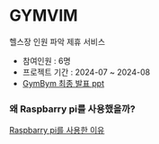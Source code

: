 # GYMVIM
헬스장 인원 파악 제휴 서비스
- 참여인원 : 6명
- 프로젝트 기간 : 2024-07 ~ 2024-08
- [GymBym 최종 발표 ppt](https://docs.google.com/presentation/d/1sKgyVYcdQNP8_XxJymx6IVWOp_o0j3kQ/edit?usp=sharing&ouid=102959621092836114036&rtpof=true&sd=true)

### 왜 Raspbarry pi를 사용했을까?
[Raspbarry pi를 사용한 이유](https://www.notion.so/likelion/Raspberry-Pi-ff20056a10ed433b8af565bd3bf79e7e)